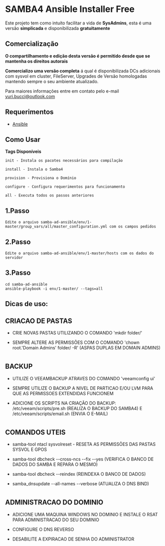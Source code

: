 # SAMBA4 Ansible Installer Free

Este projeto tem como intuíto facilitar a vida de **SysAdmins**, esta é uma versão **simplicada** e disponibilizada **gratuitamente**


## Comercialização

**O compartilhamento e edição desta versão é permitido desde que se mantenha os direitos autorais**

**Comercializo uma versão completa** á qual é disponibilizada DCs adicionais com sysvol em cluster, FileServer, Upgrades de Versão homologadas mantendo sempre o seu ambiente atualizado.

Para maiores informações entre em contato pelo e-mail yuri.bucci@outlook.com


## Requerimentos

+ [Ansible](https://docs.ansible.com/ansible/latest/index.html)

## Como Usar

**Tags Disponíveis**
```
init - Instala os pacotes necessários para compilação

install - Instala o Samba4

provision - Provisiona o Domínio

configure - Configura requerimentos para funcionamento

all - Executa todos os passos anteriores
```

## 1.Passo

```
Edite o arquivo samba-ad-ansible/env/1-master/group_vars/all/master_configuration.yml com os campos pedidos
```

## 2.Passo

```
Edite o arquivo samba-ad-ansible/env/1-master/hosts com os dados do servidor
```

## 3.Passo

```
cd samba-ad-ansible
ansible-playbook -i env/1-master/ --tags=all
```


## Dicas de uso:


## CRIACAO DE PASTAS

* CRIE NOVAS PASTAS UTILIZANDO O COMANDO 'mkdir folder/'

* SEMPRE ALTERE AS PERMISSÕES COM O COMANDO 'chown root.'Domain Admins' folder/ -R' (ASPAS DUPLAS EM DOMAIN ADMINS)

#
## BACKUP

* UTILIZE O VEEAMBACKUP ATRAVES DO COMANDO 'veeamconfig ui'

* SEMPRE UTILIZE O BACKUP A NIVEL DE PARTICAO E/OU LVM PARA QUE AS PERMISSOES EXTENDIDAS FUNCIONEM

* ADICIONE OS SCRIPTS NA CRIAÇÃO DO BACKUP: /etc/veeam/scripts/pre.sh (REALIZA O BACKUP DO SAMBA4) E /etc/veeam/scripts/email.sh (ENVIA O E-MAIL)
#
## COMANDOS UTEIS

* samba-tool ntacl sysvolreset - RESETA AS PERMISSÕES DAS PASTAS SYSVOL E GPOS

* samba-tool dbcheck --cross-ncs --fix --yes (VERIFICA O BANCO DE DADOS DO SAMBA E REPARA O MESMO)

* samba-tool dbcheck --reindex (REINDEXA O BANCO DE DADOS)

* samba_dnsupdate --all-names --verbose (ATUALIZA O DNS BIND)
#

## ADMINISTRACAO DO DOMINIO

* ADICIONE UMA MAQUINA WINDOWS NO DOMINIO E INSTALE O RSAT PARA ADMINISTRACAO DO SEU DOMINIO

* CONFIGURE O DNS REVERSO

* DESABILITE A EXPIRACAO DE SENHA DO ADMINISTRATOR